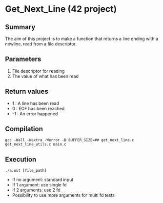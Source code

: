 # Get_Next_Line (42 project)
## Summary
The aim of this project is to make a function that returns a line ending with a newline, read from a file descriptor.
## Parameters
1. File descriptor for reading
2. The value of what has been read
## Return values
* 1 : A line has been read
* 0 : EOF has been reached
* -1 : An error happened
## Compilation
```
gcc -Wall -Wextra -Werror -D BUFFER_SIZE=## get_next_line.c get_next_line_utils.c main.c
```
## Execution
```
./a.out [file_path]
```
* If no argument: standard input
* If 1 argument: use single fd
* If 2 arguments: use 2 fd
* Possibility to use more arguments for multi fd tests
